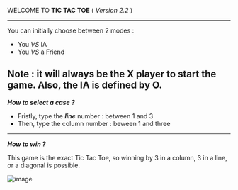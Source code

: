 WELCOME TO **TIC TAC TOE** ( *Version 2.2* )

----

You can initially choose between 2 modes : 
- You *VS* IA
- You *VS* a Friend

**Note** : it will always be the X player to start the game. Also, the IA is defined by O.
----

***How to select a case ?***
- Fristly, type the ***line*** number : between 1 and 3
- Then, type the column number : beween 1 and three

----

***How to win ?***

This game is the exact Tic Tac Toe, so winning by 3 in a column, 3 in a line, or a diagonal is possible.

![image](https://user-images.githubusercontent.com/81762192/143005413-faa5fc71-f041-440c-80a2-ac0fd72079c9.png)
